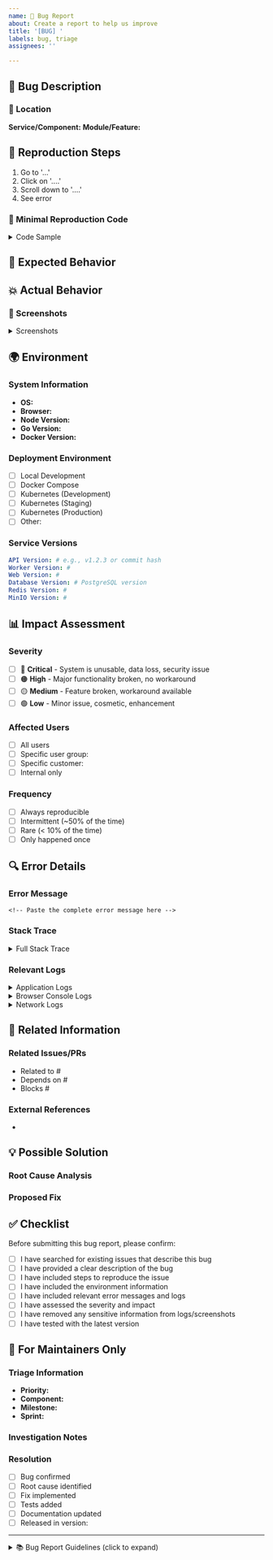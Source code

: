 ```yaml
---
name: 🐛 Bug Report
about: Create a report to help us improve
title: '[BUG] '
labels: bug, triage
assignees: ''

---
```


## 🐛 Bug Description

<!-- A clear and concise description of what the bug is -->

### 📍 Location
**Service/Component:** <!-- e.g., API, Worker, Web, Database -->
**Module/Feature:** <!-- e.g., Authentication, Resume Parser, Job Queue -->

## 🔄 Reproduction Steps

<!-- Steps to reproduce the behavior -->

1. Go to '...'
2. Click on '....'
3. Scroll down to '....'
4. See error

### 📝 Minimal Reproduction Code

<!-- If applicable, provide minimal code to reproduce the issue -->

<details>
<summary>Code Sample</summary>

```go
// For Go code issues
```

```typescript
// For TypeScript/JavaScript issues
```

```bash
# For command line issues
```

</details>

## 🎯 Expected Behavior

<!-- A clear and concise description of what you expected to happen -->

## 💥 Actual Behavior

<!-- What actually happened -->

### 📸 Screenshots

<!-- If applicable, add screenshots to help explain your problem -->

<details>
<summary>Screenshots</summary>

<!-- Add your screenshots here -->

</details>

## 🌍 Environment

### System Information
- **OS:** <!-- e.g., macOS 14.0, Ubuntu 22.04, Windows 11 -->
- **Browser:** <!-- e.g., Chrome 120.0, Safari 17.0, Firefox 121.0 -->
- **Node Version:** <!-- Run: node --version -->
- **Go Version:** <!-- Run: go version -->
- **Docker Version:** <!-- Run: docker --version -->

### Deployment Environment
- [ ] Local Development
- [ ] Docker Compose
- [ ] Kubernetes (Development)
- [ ] Kubernetes (Staging)
- [ ] Kubernetes (Production)
- [ ] Other: <!-- Please specify -->

### Service Versions
```yaml
API Version: # e.g., v1.2.3 or commit hash
Worker Version: # 
Web Version: # 
Database Version: # PostgreSQL version
Redis Version: # 
MinIO Version: # 
```

## 📊 Impact Assessment

### Severity
- [ ] 🔴 **Critical** - System is unusable, data loss, security issue
- [ ] 🟠 **High** - Major functionality broken, no workaround
- [ ] 🟡 **Medium** - Feature broken, workaround available
- [ ] 🟢 **Low** - Minor issue, cosmetic, enhancement

### Affected Users
- [ ] All users
- [ ] Specific user group: <!-- Specify group -->
- [ ] Specific customer: <!-- If applicable -->
- [ ] Internal only

### Frequency
- [ ] Always reproducible
- [ ] Intermittent (~50% of the time)
- [ ] Rare (< 10% of the time)
- [ ] Only happened once

## 🔍 Error Details

### Error Message
```
<!-- Paste the complete error message here -->
```

### Stack Trace
<details>
<summary>Full Stack Trace</summary>

```
<!-- Paste the full stack trace here -->
```

</details>

### Relevant Logs

<details>
<summary>Application Logs</summary>

```log
<!-- Paste relevant application logs here -->
```

</details>

<details>
<summary>Browser Console Logs</summary>

```javascript
<!-- Paste browser console output here -->
```

</details>

<details>
<summary>Network Logs</summary>

```
<!-- Include relevant HTTP requests/responses -->
```

</details>

## 🔗 Related Information

### Related Issues/PRs
<!-- Link any related issues or PRs -->
- Related to #
- Depends on #
- Blocks #

### External References
<!-- Any relevant external links, documentation, or discussions -->
- 

## 💡 Possible Solution

<!-- If you have suggestions on how to fix the issue, please describe them here -->

### Root Cause Analysis
<!-- If you've investigated the cause -->

### Proposed Fix
<!-- Your suggested solution -->

## ✅ Checklist

Before submitting this bug report, please confirm:

- [ ] I have searched for existing issues that describe this bug
- [ ] I have provided a clear description of the bug
- [ ] I have included steps to reproduce the issue
- [ ] I have included the environment information
- [ ] I have included relevant error messages and logs
- [ ] I have assessed the severity and impact
- [ ] I have removed any sensitive information from logs/screenshots
- [ ] I have tested with the latest version

## 🔧 For Maintainers Only

<!-- Do not modify below this line -->

### Triage Information
- **Priority:** <!-- P0/P1/P2/P3 -->
- **Component:** <!-- API/Worker/Web/Infra -->
- **Milestone:** <!-- Version milestone -->
- **Sprint:** <!-- Sprint number -->

### Investigation Notes
<!-- Space for maintainer notes during investigation -->

### Resolution
- [ ] Bug confirmed
- [ ] Root cause identified
- [ ] Fix implemented
- [ ] Tests added
- [ ] Documentation updated
- [ ] Released in version: 

---

<details>
<summary>📚 Bug Report Guidelines (click to expand)</summary>

### Tips for a Good Bug Report

1. **Be Specific**: Include exact error messages, not paraphrases
2. **Be Complete**: Include all steps needed to reproduce
3. **Be Minimal**: Remove unnecessary steps or code
4. **One Bug Per Report**: Don't combine multiple issues
5. **Search First**: Check if the bug has already been reported
6. **Update**: Keep the issue updated with new findings

### What Makes a Bug Report Useful?

- **Reproducible**: Can someone else follow your steps and see the same issue?
- **Specific**: Is it clear what the problem is?
- **Actionable**: Is there enough information to start investigating?
- **Professional**: Is it respectful and constructive?

### Security Issues

⚠️ **IMPORTANT**: If you've found a security vulnerability, please DO NOT create a public issue. Instead, email security@resumesync.pro or use the GitHub Security Advisory feature.

</details>